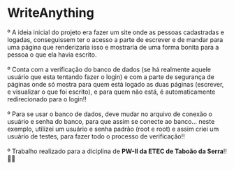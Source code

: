 # WriteAnything
  º A ideia inicial do projeto era fazer um site onde as pessoas cadastradas e logadas, conseguissem ter o acesso a parte de 
escrever e de mandar para uma página que renderizaria isso e mostraria de uma forma bonita para a pessoa o que ela havia escrito.<br><br>
  º Conta com a verificação do banco de dados (se há realmente aquele usuário que esta tentando fazer o login) e com a parte de 
segurança de páginas onde só mostra para quem está logado as duas páginas (escrever, e visualizar o que foi escrito), e para quem
não está, é automaticamente redirecionado para o login!!<br><br>
  º Para se usar o banco de dados, deve mudar no arquivo de conexão o usuário e senha do banco, para que assim se conecte ao banco...
neste exemplo, utilizei um usuário e senha padrão (root e root) e assim criei um usuário de testes, para fazer todo o processo de verificação!!<br><br>
  º Trabalho realizado para a diciplina de <strong>PW-II da ETEC de Taboão da Serra</strong>!!🫡🫡
